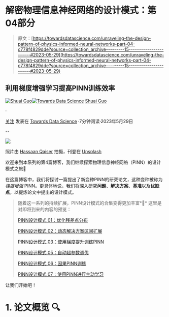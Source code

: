 # 解密物理信息神经网络的设计模式：第04部分

> 原文：[https://towardsdatascience.com/unraveling-the-design-pattern-of-physics-informed-neural-networks-part-04-c778f4829dde?source=collection_archive---------15-----------------------#2023-05-29](https://towardsdatascience.com/unraveling-the-design-pattern-of-physics-informed-neural-networks-part-04-c778f4829dde?source=collection_archive---------15-----------------------#2023-05-29)

## 利用梯度增强学习提高PINN训练效率

[](https://shuaiguo.medium.com/?source=post_page-----c778f4829dde--------------------------------)[![Shuai Guo](../Images/d673c066f8006079be5bf92757e73a59.png)](https://shuaiguo.medium.com/?source=post_page-----c778f4829dde--------------------------------)[](https://towardsdatascience.com/?source=post_page-----c778f4829dde--------------------------------)[![Towards Data Science](../Images/a6ff2676ffcc0c7aad8aaf1d79379785.png)](https://towardsdatascience.com/?source=post_page-----c778f4829dde--------------------------------) [Shuai Guo](https://shuaiguo.medium.com/?source=post_page-----c778f4829dde--------------------------------)

·

[关注](https://medium.com/m/signin?actionUrl=https%3A%2F%2Fmedium.com%2F_%2Fsubscribe%2Fuser%2F7b08bf52bf9c&operation=register&redirect=https%3A%2F%2Ftowardsdatascience.com%2Funraveling-the-design-pattern-of-physics-informed-neural-networks-part-04-c778f4829dde&user=Shuai+Guo&userId=7b08bf52bf9c&source=post_page-7b08bf52bf9c----c778f4829dde---------------------post_header-----------) 发表在 [Towards Data Science](https://towardsdatascience.com/?source=post_page-----c778f4829dde--------------------------------) ·7分钟阅读·2023年5月29日[](https://medium.com/m/signin?actionUrl=https%3A%2F%2Fmedium.com%2F_%2Fvote%2Ftowards-data-science%2Fc778f4829dde&operation=register&redirect=https%3A%2F%2Ftowardsdatascience.com%2Funraveling-the-design-pattern-of-physics-informed-neural-networks-part-04-c778f4829dde&user=Shuai+Guo&userId=7b08bf52bf9c&source=-----c778f4829dde---------------------clap_footer-----------)

--

[](https://medium.com/m/signin?actionUrl=https%3A%2F%2Fmedium.com%2F_%2Fbookmark%2Fp%2Fc778f4829dde&operation=register&redirect=https%3A%2F%2Ftowardsdatascience.com%2Funraveling-the-design-pattern-of-physics-informed-neural-networks-part-04-c778f4829dde&source=-----c778f4829dde---------------------bookmark_footer-----------)![](../Images/e855acaf7bff2a3df94f4786a4b3f626.png)

照片由 [Hassaan Qaiser](https://unsplash.com/es/@hassaanhre?utm_source=medium&utm_medium=referral) 拍摄，刊登在 [Unsplash](https://unsplash.com/?utm_source=medium&utm_medium=referral)

欢迎来到本系列的第4篇博客，我们继续探索物理信息神经网络（PINN）的设计模式之旅🙌

在这篇博客中，我们将探讨一篇提出了新变种PINN的研究论文，这种变种被称为*梯度增强* PINN。更具体地说，我们将深入研究**问题**、**解决方案**、**基准**以及**优缺点**，以提炼论文中提出的设计模式。

> 随着这一系列的持续扩展，PINN设计模式的合集变得更加丰富*🙌* 这里是对即将到来的内容的预览：
> 
> [PINN设计模式 01：优化残差点分布](https://medium.com/towards-data-science/unraveling-the-design-pattern-of-physics-informed-neural-networks-series-01-8190df459527)
> 
> [PINN设计模式 02：动态解决方案区间扩展](/unraveling-the-design-pattern-of-physics-informed-neural-networks-part-02-2156516f2791)
> 
> [PINN设计模式 03：使用梯度提升训练PINN](https://medium.com/towards-data-science/unraveling-the-design-pattern-of-physics-informed-neural-networks-part-03-fe365ef480d9)
> 
> [PINN设计模式 05：自动超参数调优](/unraveling-the-design-pattern-of-physics-informed-neural-networks-part-05-67a35a984b23)
> 
> [PINN设计模式 06：因果PINN训练](https://medium.com/towards-data-science/unraveling-the-design-pattern-of-physics-informed-neural-networks-part-06-bcb3557199e2)
> 
> [PINN设计模式 07：使用PINN进行主动学习](/unraveling-the-design-pattern-of-physics-informed-neural-networks-part-07-4ecb543b616a)

让我们开始吧！

# 1\. 论文概览 🔍
